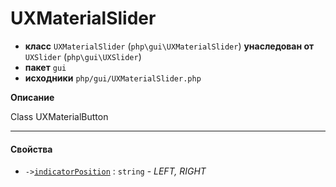 # UXMaterialSlider

- **класс** `UXMaterialSlider` (`php\gui\UXMaterialSlider`) **унаследован от** `UXSlider` (`php\gui\UXSlider`)
- **пакет** `gui`
- **исходники** `php/gui/UXMaterialSlider.php`

**Описание**

Class UXMaterialButton

---

#### Свойства

- `->`[`indicatorPosition`](#prop-indicatorposition) : `string` - _LEFT, RIGHT_